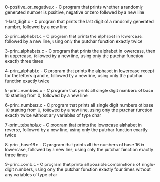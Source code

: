 0-positive_or_negative.c - C program that prints whether a randomly generated number is positive, negative or zero followed by a new line

1-last_digit.c - C program that prints the last digit of a randomly generated number, followed by a new line

2-print_alphabet.c - C program that prints the alphabet in lowercase, followed by a new line, using only the putchar function exactly twice

3-print_alphabets.c - C program that prints the alphabet in lowercase, then in uppercase, followed by a new line, using only the putchar function exactly three times

4-print_alphabt.c - C program that prints the alphabet in lowercase except for the letters q and e, followed by a new line, using only the putchar function exactly twice

5-print_numbers.c - C program that prints all single digit numbers of base 10 starting from 0, followed by a new line

6-print_numberz.c - C program that prints all single digit numbers of base 10 starting from 0, followed by a new line, using only the putchar function exactly twice without any variables of type char

7-print_tebahpla.c - C program that prints the lowercase alphabet in reverse, followed by a new line, using only the putchar function exactly twice

8-print_base16.c - C program that prints all the numbers of base 16 in lowercase, followed by a new line, using only the putchar function exactly three times

9-print_comb.c - C program that prints all possible combinations of single-digit numbers, using only the putchar function exactly four times without any variables of type char
